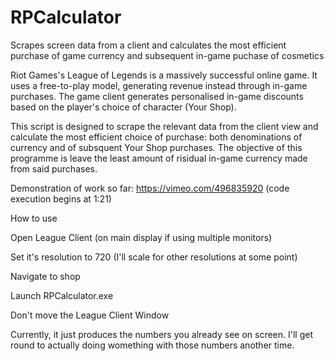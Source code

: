 # RPCalculator
Scrapes screen data from a client and calculates the most efficient purchase of game currency and subsequent in-game puchase of cosmetics

Riot Games's League of Legends is a massively successful online game. It uses a free-to-play model, generating revenue instead through in-game purchases. 
The game client generates personalised in-game discounts based on the player's choice of character (Your Shop). 

This script is designed to scrape the relevant data from the client view and calculate the most efficient choice of purchase: both denominations of currency
and of subsquent Your Shop purchases. The objective of this programme is leave the least amount of risidual in-game currency made from said purchases.

Demonstration of work so far:
https://vimeo.com/496835920 (code execution begins at 1:21)

How to use

Open League Client (on main display if using multiple monitors)

Set it's resolution to 720 (I'll scale for other resolutions at some point)

Navigate to shop

Launch RPCalculator.exe

Don't move the League Client Window

Currently, it just produces the numbers you already see on screen. I'll get round to actually doing womething with those numbers another time.
